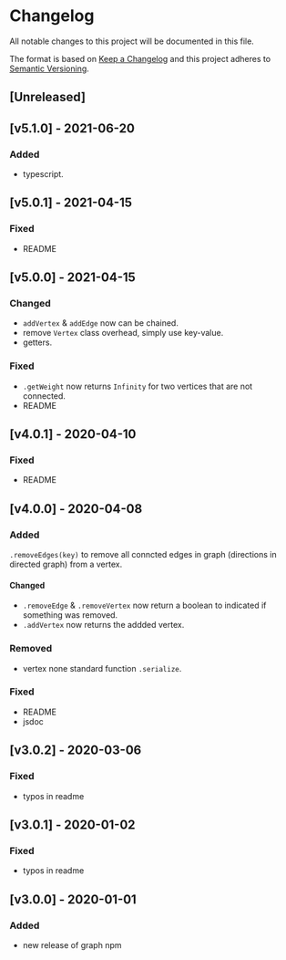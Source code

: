 # Changelog
All notable changes to this project will be documented in this file.

The format is based on [Keep a Changelog](http://keepachangelog.com/en/1.0.0/)
and this project adheres to [Semantic Versioning](http://semver.org/spec/v2.0.0.html).

## [Unreleased]
## [v5.1.0] - 2021-06-20
### Added
- typescript.

## [v5.0.1] - 2021-04-15
### Fixed
- README

## [v5.0.0] - 2021-04-15
### Changed
- `addVertex` & `addEdge` now can be chained.
- remove `Vertex` class overhead, simply use key-value.
- getters.

### Fixed
- `.getWeight` now returns `Infinity` for two vertices that are not connected.
- README

## [v4.0.1] - 2020-04-10
### Fixed
- README

## [v4.0.0] - 2020-04-08
### Added
`.removeEdges(key)` to remove all conncted edges in graph (directions in directed graph) from a vertex.

#### Changed
- `.removeEdge` & `.removeVertex` now return a boolean to indicated if something was removed.
- `.addVertex` now returns the addded vertex. 

### Removed
- vertex none standard function `.serialize`.

### Fixed
- README
- jsdoc

## [v3.0.2] - 2020-03-06
### Fixed
- typos in readme

## [v3.0.1] - 2020-01-02
### Fixed
- typos in readme

## [v3.0.0] - 2020-01-01
### Added
- new release of graph npm
